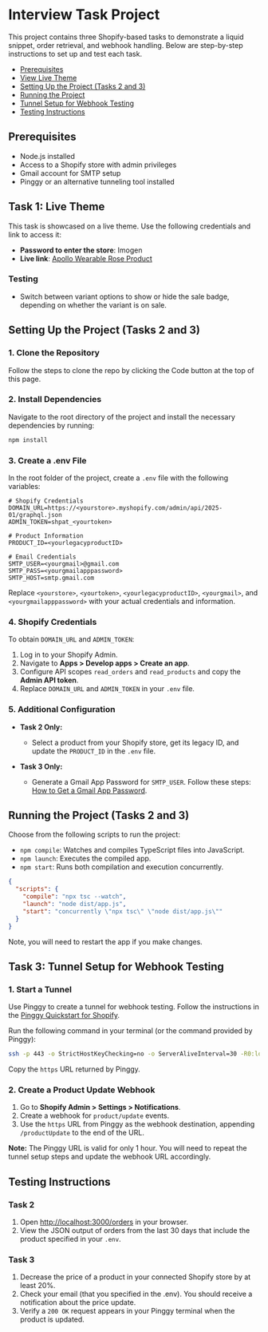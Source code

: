# Interview Task Project

This project contains three Shopify-based tasks to demonstrate a liquid snippet, order retrieval, and webhook handling. Below are step-by-step instructions to set up and test each task.

- [Prerequisites](#prerequisites)
- [View Live Theme](#task-1-live-theme)
- [Setting Up the Project (Tasks 2 and 3)](#setting-up-the-project-tasks-2-and-3)
- [Running the Project](#running-the-project-tasks-2-and-3)
- [Tunnel Setup for Webhook Testing](#task-3-tunnel-setup-for-webhook-testing)
- [Testing Instructions](#testing-instructions)

## Prerequisites

- Node.js installed
- Access to a Shopify store with admin privileges
- Gmail account for SMTP setup
- Pinggy or an alternative tunneling tool installed

## Task 1: Live Theme

This task is showcased on a live theme. Use the following credentials and link to access it:

- **Password to enter the store**: Imogen
- **Live link**: [Apollo Wearable Rose Product](https://imogensdev.myshopify.com/products/apollo-wearable-rose)

### Testing

- Switch between variant options to show or hide the sale badge, depending on whether the variant is on sale.

## Setting Up the Project (Tasks 2 and 3)

### 1. Clone the Repository

Follow the steps to clone the repo by clicking the Code button at the top of this page.

### 2. Install Dependencies

Navigate to the root directory of the project and install the necessary dependencies by running:

```sh
npm install
```

### 3. Create a .env File

In the root folder of the project, create a `.env` file with the following variables:

```env
# Shopify Credentials
DOMAIN_URL=https://<yourstore>.myshopify.com/admin/api/2025-01/graphql.json
ADMIN_TOKEN=shpat_<yourtoken>

# Product Information
PRODUCT_ID=<yourlegacyproductID>

# Email Credentials
SMTP_USER=<yourgmail>@gmail.com
SMTP_PASS=<yourgmailapppassword>
SMTP_HOST=smtp.gmail.com
```

Replace `<yourstore>`, `<yourtoken>`, `<yourlegacyproductID>`, `<yourgmail>`, and `<yourgmailapppassword>` with your actual credentials and information.

### 4. Shopify Credentials

To obtain `DOMAIN_URL` and `ADMIN_TOKEN`:

1. Log in to your Shopify Admin.
2. Navigate to **Apps > Develop apps > Create an app**.
3. Configure API scopes `read_orders` and `read_products` and copy the **Admin API token**.
4. Replace `DOMAIN_URL` and `ADMIN_TOKEN` in your `.env` file.

### 5. Additional Configuration

- **Task 2 Only:**

  - Select a product from your Shopify store, get its legacy ID, and update the `PRODUCT_ID` in the `.env` file.

- **Task 3 Only:**
  - Generate a Gmail App Password for `SMTP_USER`. Follow these steps: [How to Get a Gmail App Password](https://support.google.com/accounts/answer/185833?hl=en).

## Running the Project (Tasks 2 and 3)

Choose from the following scripts to run the project:

- `npm compile`: Watches and compiles TypeScript files into JavaScript.
- `npm launch`: Executes the compiled app.
- `npm start`: Runs both compilation and execution concurrently.

```json
{
  "scripts": {
    "compile": "npx tsc --watch",
    "launch": "node dist/app.js",
    "start": "concurrently \"npx tsc\" \"node dist/app.js\""
  }
}
```

Note, you will need to restart the app if you make changes.

## Task 3: Tunnel Setup for Webhook Testing

### 1. Start a Tunnel

Use Pinggy to create a tunnel for webhook testing. Follow the instructions in the [Pinggy Quickstart for Shopify](https://pinggy.io/quickstart/shopify/#:~:text=With%20pinggy.io%20you%20can,localhost%3A3000%2Fwebhooks).

Run the following command in your terminal (or the command provided by Pinggy):

```sh
ssh -p 443 -o StrictHostKeyChecking=no -o ServerAliveInterval=30 -R0:localhost:3000 a.pinggy.io
```

Copy the `https` URL returned by Pinggy.

### 2. Create a Product Update Webhook

1. Go to **Shopify Admin > Settings > Notifications**.
2. Create a webhook for `product/update` events.
3. Use the `https` URL from Pinggy as the webhook destination, appending `/productUpdate` to the end of the URL.

**Note:** The Pinggy URL is valid for only 1 hour. You will need to repeat the tunnel setup steps and update the webhook URL accordingly.

## Testing Instructions

### Task 2

1. Open <http://localhost:3000/orders> in your browser.
2. View the JSON output of orders from the last 30 days that include the product specified in your `.env`.

### Task 3

1. Decrease the price of a product in your connected Shopify store by at least 20%.
2. Check your email (that you specified in the .env). You should receive a notification about the price update.
3. Verify a `200 OK` request appears in your Pinggy terminal when the product is updated.
